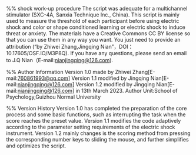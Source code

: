 %% shock work-up procedure
The script was adequate for a multichannel stimulator (SXC-4A, Sanxia Technique Inc., China). 
This script is mainly used to measure the threshold of each participant before using electric shock and color or shape conditioned learning or electric shock to induce threat or anxiety.
The materials have a Creative Commons CC BY license so that you can use them in any way you want. 
You just need to provide an attribution (“by Zhiwei Zhang,Jingqing Nian”，DOI：10.17605/OSF.IO/M3P8Q). 
If you have any questions, please send an email to J.Q Nian（E-mail:nianjingqing@126.com).

%% Author Information
 Version 1.0 made by Zhiwei Zhang[E-mail:760861993@qq.com]
 Version 1.1 modified by Jingqing Nian[E-mail:nianjingqing@126.com]
 Version 1.2 modified by Jingqing Nian[E-mail:nianjingqing@126.com] in 13th March 2023.
 Author Unit:School of Psychology,Guizhou Normal University

%% Version History
Version 1.0 has completed the preparation of the core process and some basic functions, such as interrupting the task when the score reaches the preset value.
Version 1.1 modifies the code adaptively according to the parameter setting requirements of the electric shock instrument.
Version 1.2 mainly changes is the scoring method from pressing the corresponding number keys to sliding the mouse, and further simplifies and optimizes the script. 
